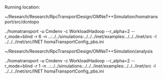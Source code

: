Running location: 

~/Research/Research/RpcTransportDesign/OMNeT++Simulation/homatransport/src/dcntopo

../homatransport -u Cmdenv -c WorkloadHadoop --r_alpha=2 --r_mode=blind -r 6 -n ..:../../simulations:../../../inet/examples:../../../inet/src -l ../../../inet/src/INET homaTransportConfig_pbs.ini 




~/Research/Research/RpcTransportDesign/OMNeT++Simulation/analysis


 ../homatransport -u Cmdenv -c WorkloadHadoop --r_alpha=2 --r_mode=blind -r 1 -n ..:../../simulations:../../../inet/examples:../../../inet/src -l ../../../inet/src/INET homaTransportConfig_pbs.ini 




